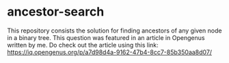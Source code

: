 # ancestor-search
This repository consists the solution for finding ancestors of any given node in a binary tree. This question was featured in an article in Opengenus written by me. Do check out the article using this link: https://iq.opengenus.org/p/a7d98d4a-9162-47b4-8cc7-85b350aa8d07/
